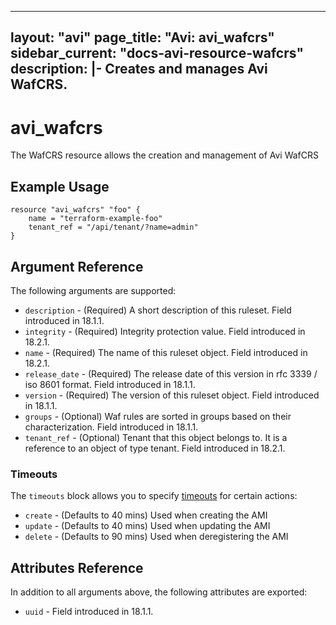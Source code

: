 <!--
    Copyright 2021 VMware, Inc.
    SPDX-License-Identifier: Mozilla Public License 2.0
-->
---
layout: "avi"
page_title: "Avi: avi_wafcrs"
sidebar_current: "docs-avi-resource-wafcrs"
description: |-
  Creates and manages Avi WafCRS.
---

# avi_wafcrs

The WafCRS resource allows the creation and management of Avi WafCRS

## Example Usage

```hcl
resource "avi_wafcrs" "foo" {
    name = "terraform-example-foo"
    tenant_ref = "/api/tenant/?name=admin"
}
```

## Argument Reference

The following arguments are supported:

* `description` - (Required) A short description of this ruleset. Field introduced in 18.1.1.
* `integrity` - (Required) Integrity protection value. Field introduced in 18.2.1.
* `name` - (Required) The name of this ruleset object. Field introduced in 18.2.1.
* `release_date` - (Required) The release date of this version in rfc 3339 / iso 8601 format. Field introduced in 18.1.1.
* `version` - (Required) The version of this ruleset object. Field introduced in 18.1.1.
* `groups` - (Optional) Waf rules are sorted in groups based on their characterization. Field introduced in 18.1.1.
* `tenant_ref` - (Optional) Tenant that this object belongs to. It is a reference to an object of type tenant. Field introduced in 18.2.1.


### Timeouts

The `timeouts` block allows you to specify [timeouts](https://www.terraform.io/docs/configuration/resources.html#timeouts) for certain actions:

* `create` - (Defaults to 40 mins) Used when creating the AMI
* `update` - (Defaults to 40 mins) Used when updating the AMI
* `delete` - (Defaults to 90 mins) Used when deregistering the AMI

## Attributes Reference

In addition to all arguments above, the following attributes are exported:

* `uuid` -  Field introduced in 18.1.1.

